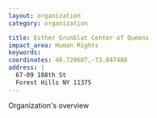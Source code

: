 ```yaml
---
layout: organization
category: organization

title: Esther Grunblat Center of Queens
impact_area: Human Rights
keywords: 
coordinates: 40.728607,-73.847488
address: |
  67-09 108th St
  Forest Hills NY 11375
---
```

Organization's overview
